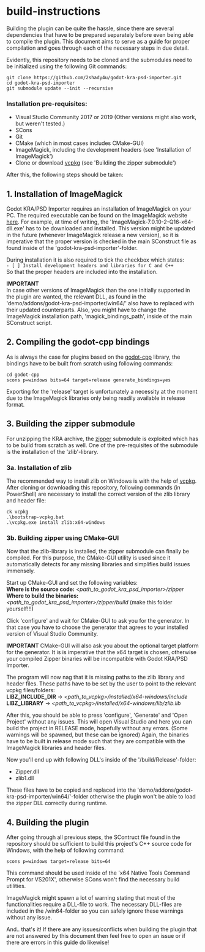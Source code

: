 # build-instructions

Building the plugin can be quite the hassle, since there are several dependencies that have to be 
prepared separately before even being able to compile the plugin. This document aims to serve as a guide
for proper compilation and goes through each of the necessary steps in due detail.

Evidently, this repository needs to be cloned and the submodules need to be initialized using the following Git commands:
```
git clone https://github.com/2shady4u/godot-kra-psd-importer.git
cd godot-kra-psd-importer
git submodule update --init --recursive
```

### Installation pre-requisites:
- Visual Studio Community 2017 or 2019 (Other versions might also work, but weren't tested.)
- SCons
- Git
- CMake (which in most cases includes CMake-GUI)
- ImageMagick, including the development headers (see 'Installation of ImageMagick')
- Clone or download [vcpkg](https://github.com/microsoft/vcpkg) (see 'Building the zipper submodule')

After this, the following steps should be taken:

## 1. Installation of ImageMagick

Godot KRA/PSD Importer requires an installation of ImageMagick on your PC. The required executable can 
be found on the ImageMagick website [here](https://imagemagick.org/script/download.php#windows). For example,
at time of writing, the 'ImageMagick-7.0.10-2-Q16-x64-dll.exe' has to be downloaded and installed. This version
might be updated in the future (whenever ImageMagick release a new version), so it is imperative that the
proper version is checked in the main SConstruct file as found inside of the 'godot-kra-psd-importer'-folder.

During installation it is also required to tick the checkbox which states:  
`- [ ] Install development headers and libraries for C and C++`  
So that the proper headers are included into the installation.

**IMPORTANT**  
In case other versions of ImageMagick than the one initially supported in the plugin are wanted, the relevant DLL,
as found in the 'demo/addons/godot-kra-psd-importer/win64/' also have to replaced with their updated counterparts.
Also, you might have to change the ImageMagick installation path, 'magick_bindings_path', inside of the main 
SConstruct script.

## 2. Compiling the godot-cpp bindings

As is always the case for plugins based on the [godot-cpp](https://github.com/GodotNativeTools/godot-cpp) library, 
the bindings have to be built from scratch using following commands:

```
cd godot-cpp
scons p=windows bits=64 target=release generate_bindings=yes
```

Exporting for the 'release' target is unfortunately a necessity at the moment due to the ImageMagick 
libraries only being readily available in release format.

## 3. Building the zipper submodule

For unzipping the KRA archive, the [zipper](https://github.com/sebastiandev/zipper) submodule is exploited which 
has to be build from scratch as well. One of the pre-requisites of the submodule is the installation of the 'zlib'-library.

### 3a. Installation of zlib

The recommended way to install zlib on Windows is with the help of [vcpkg](https://github.com/microsoft/vcpkg). 
After cloning or downloading this repository, following commands (in PowerShell) are necessary to install the 
correct version of the zlib library and header file:

```
ck vcpkg
.\bootstrap-vcpkg.bat
.\vcpkg.exe install zlib:x64-windows
```

### 3b. Building zipper using CMake-GUI

Now that the zlib-library is installed, the zipper submodule can finally be compiled. For this purpose, the CMake-GUI utility
is used since it automatically detects for any missing libraries and simplifies build issues immensely.

Start up CMake-GUI and set the following variables:  
**Where is the source code:** *<path_to_godot_kra_psd_importer>/zipper*  
**Where to build the binaries:** *<path_to_godot_kra_psd_importer>/zipper/build* (make this folder yourself!!!) 

Click 'configure' and wait for CMake-GUI to ask you for the generator. In that case you have to choose the generator
that agrees to your installed version of Visual Studio Community. 

**IMPORTANT**
CMake-GUI will also ask you about the optional target platform for the generator. It is is imperative that the 
x64 target is chosen, otherwise your compiled Zipper binaries will be incompatible with Godot KRA/PSD Importer.

The program will now nag that it is missing paths to the zlib library and header files. These paths have to be set
by the user to point to the relevant vcpkg files/folders:  
**LIBZ_INCLUDE_DIR** -> *<path_to_vcpkg>/installed/x64-windows/include*  
**LIBZ_LIBRARY** -> *<path_to_vcpkg>/installed/x64-windows/lib/zlib.lib*  

After this, you should be able to press 'configure', 'Generate' and 'Open Project' without any issues. This
will open Visual Studio and here you can build the project in RELEASE mode, hopefully without any errors.
(Some warnings will be spawned, but these can be ignored) Again, the binaries have to be built in release
mode such that they are compatible with the ImageMagick libraries and header files.

Now you'll end up with following DLL's inside of the '/build/Release'-folder:
- Zipper.dll
- zlib1.dll

These files have to be copied and replaced into the 'demo/addons/godot-kra-psd-importer/win64/'-folder
otherwise the plugin won't be able to load the zipper DLL correctly during runtime.

## 4. Building the plugin

After going through all previous steps, the SContruct file found in the repository should be sufficient 
to build this project's C++ source code for Windows, with the help of following command:

```
scons p=windows target=release bits=64
```

This command should be used inside of the 'x64 Native Tools Command Prompt for VS201X', otherwise
SCons won't find the necessary build utilities.

ImageMagick might spawn a lot of warning stating that most of the functionalities require a DLL-file to work.
The necessary DLL-files are included in the /win64-folder so you can safely ignore these warnings without any issue.

And.. that's it! If there are any issues/conflicts when building the plugin that are not answered by this document
then feel free to open an issue or if there are errors in this guide do likewise!

